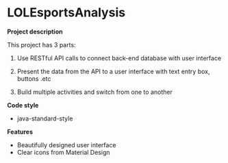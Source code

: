 # LOLEsportsAnalysis
**Project description**

This project has 3 parts:

1. Use RESTful API calls to connect back-end database with user interface

2. Present the data from the API to a user interface with text entry box, buttons .etc

3. Build multiple activities and switch from one to another

**Code style**
- java-standard-style


**Features**
- Beautifully designed user interface
- Clear icons from Material Design
